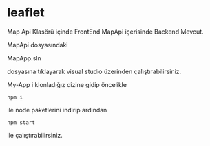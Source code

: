 # leaflet

Map Api Klasörü içinde FrontEnd MapApi içerisinde Backend Mevcut. 


MapApi dosyasındaki 

MapApp.sln

dosyasına tıklayarak visual studio üzerinden çalıştırabilirsiniz. 


My-App i klonladığız dizine gidip öncelikle 

```
npm i

```


ile node paketlerini indirip ardından

```
npm start 

```

ile çalıştırabilirsiniz.


